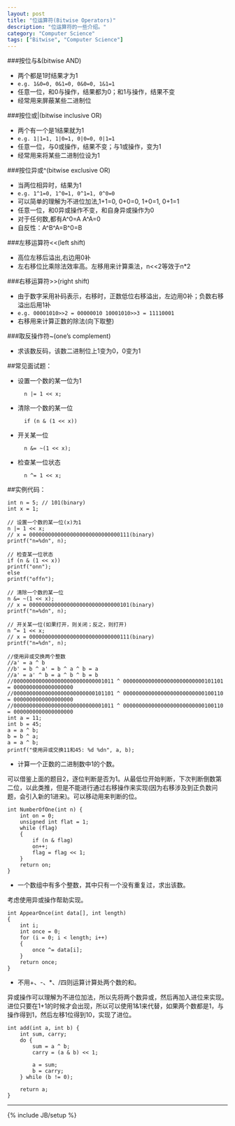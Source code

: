 ```yaml
---
layout: post
title: "位运算符(Bitwise Operators)"
description: "位运算符的一些介绍。"
category: "Computer Science"
tags: ["Bitwise", "Computer Science"]
---
```


###按位与&(bitwise AND)

+ 两个都是1时结果才为1
+ `e.g. 1&0=0, 0&1=0, 0&0=0, 1&1=1`
+ 任意一位，和0与操作，结果都为0；和1与操作，结果不变
+ 经常用来屏蔽某些二进制位

###按位或|(bitwise inclusive OR)

+ 两个有一个是1结果就为1
+ `e.g. 1|1=1, 1|0=1, 0|0=0, 0|1=1`
+ 任意一位，与0或操作，结果不变；与1或操作，变为1
+ 经常用来将某些二进制位设为1

###按位异或^(bitwise exclusive OR)
+ 当两位相异时，结果为1
+ `e.g. 1^1=0, 1^0=1, 0^1=1, 0^0=0`
+ 可以简单的理解为不进位加法,1+1=0, 0+0=0, 1+0=1,  0+1=1 
+ 任意一位，和0异或操作不变，和自身异或操作为0
+ 对于任何数,都有A^0=A A^A=0
+ 自反性：A^B^A=B^0=B

###左移运算符<<(left shift)
+ 高位左移后溢出,右边用0补
+ 左右移位比乘除法效率高。左移用来计算乘法，n<<2等效于n*2

###右移运算符>>(right shift)
+ 由于数字采用补码表示，右移时，正数低位右移溢出，左边用0补；负数右移溢出后用1补
+ `e.g. 00001010>>2 = 00000010 10001010>>3 = 11110001`
+ 右移用来计算正数的除法(向下取整)

###取反操作符~(one’s complement)
+ 求该数反码，该数二进制位上1变为0，0变为1

##常见面试题：
+ 设置一个数的某一位为1

		n |= 1 << x;

+ 清除一个数的某一位

		if (n & (1 << x))

+ 开关某一位

		n &= ~(1 << x);

+ 检查某一位状态

		n ^= 1 << x;

##实例代码：
 
	int n = 5; // 101(binary)
	int x = 1;
	
	// 设置一个数的某一位(x)为1
	n |= 1 << x;
	// x = 00000000000000000000000000000111(binary)
	printf("n=%dn", n);
	
	// 检查某一位状态
	if (n & (1 << x))
	printf("onn");
	else
	printf("offn");
	
	// 清除一个数的某一位
	n &= ~(1 << x);
	// x = 00000000000000000000000000000101(binary)
	printf("n=%dn", n);
	
	// 开关某一位(如果打开，则关闭；反之，则打开)
	n ^= 1 << x;
	// x = 00000000000000000000000000000111(binary)
	printf("n=%dn", n);
	
	//使用异或交换两个整数
	//a' = a ^ b
	//b' = b ^ a' = b ^ a ^ b = a
	//a' = a' ^ b = a ^ b ^ b = b
	//00000000000000000000000000001011 ^ 00000000000000000000000000101101 = 0000000000000000000
	//00000000000000000000000000101101 ^ 00000000000000000000000000100110 = 0000000000000000000
	//00000000000000000000000000001011 ^ 00000000000000000000000000100110 = 0000000000000000000
	int a = 11;
	int b = 45;
	a = a ^ b;
	b = b ^ a;
	a = a ^ b;
	printf("使用异或交换11和45: %d %dn", a, b);

+ 计算一个正数的二进制数中1的个数。

可以借鉴上面的题目2，逐位判断是否为1。从最低位开始判断，下次判断倒数第二位，以此类推，但是不能进行通过右移操作来实现(因为右移涉及到正负数问题，会引入新的1进来)。可以移动用来判断的位。

	int NumberOfOne(int n) {
		int on = 0;
		unsigned int flat = 1;
		while (flag)
		{
			if (n & flag)
			on++;
			flag = flag << 1;
		}
		return on;
	}

+ 一个数组中有多个整数，其中只有一个没有重复过，求出该数。

考虑使用异或操作帮助实现。
 
	int AppearOnce(int data[], int length)
	{
		int i;
		int once = 0;
		for (i = 0; i < length; i++)
		{
			once ^= data[i];
		}
		return once;
	}

+ 不用+、-、*、/四则运算计算处两个数的和。

异或操作可以理解为不进位加法，所以先将两个数异或，然后再加入进位来实现。进位只要在1+1的时候才会出现，所以可以使用1&1来代替，如果两个数都是1，与操作得到1，然后左移1位得到10，实现了进位。
 
	int add(int a, int b) {
		int sum, carry;
		do {
			sum = a ^ b;
			carry = (a & b) << 1;
			
			a = sum; 
			b = carry;
		} while (b != 0);
		
		return a;
	}

---


{% include JB/setup %}